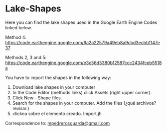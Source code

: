 # Lake-Shapes
Here you can find the lake shapes used in the Google Earth Engine Codes linked below.

Method 4: https://code.earthengine.google.com/6a2a22579a49eb8a9cbd3ecbb1147e37

Methods 2, 3 and 5: https://code.earthengine.google.com/e3c56d5380b12587ccc2434fceb5518a

You have to import the shapes in the following way:
1. Download lake shapes in your computer
2. In the Code Editor (methods links) click Assets (right upper corner).
3. Click New - Shape files. 
4. Search for the shapes in your computer. Add the files (¿qué archivos? revisar.)
5. clickea sobre el elemento creado. Import.jh

Correspondence to: mpedrerosguarda@gmail.com
